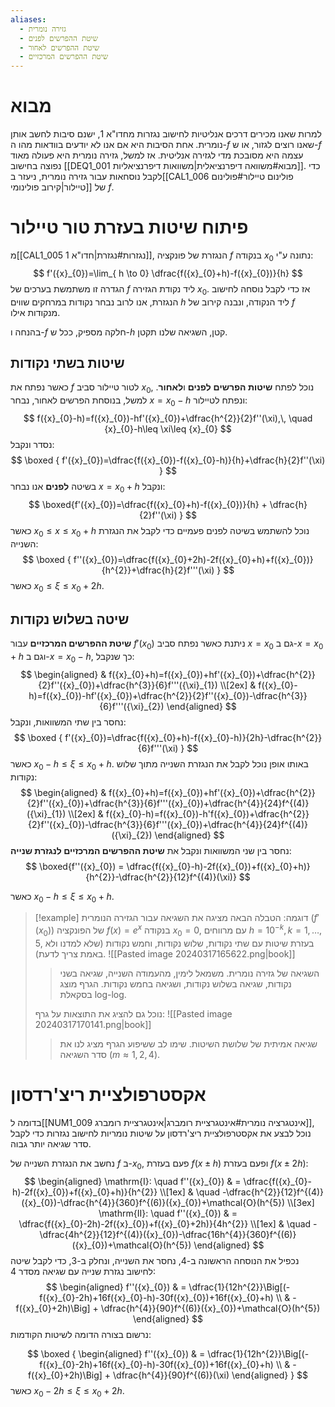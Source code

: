 ```yaml
---
aliases:
  - גזירה נומרית
  - שיטת ההפרשים לפנים
  - שיטת ההפרשים לאחור
  - שיטת ההפרשים המרכזיים
---
```

# מבוא
למרות שאנו מכירים דרכים אנליטיות לחישוב נגזרות מחדו"א 1, ישנם סיבות לחשב אותן נומרית. אחת הסיבות היא אם אנו לא יודעים בוודאות מהו ה-$f$ שאנו רוצים לגזור, או ש-$f$ עצמה היא מסובכת מדי לגזירה אנליטית. אז למשל, גזירה נומרית היא פעולה מאוד נפוצה בחישוב [[DEQ1_001 מבוא#משוואה דיפרנציאלית|משוואות דיפרנציאליות]]. כדי לקבל נוסחאות עבור גזירה נומרית, ניעזר ב[[CAL1_006 פולינום טיילור#פולינום טיילור|קירוב פולינומי]] של $f$.

# פיתוח שיטות בעזרת טור טיילור
מ[[CAL1_005 נגזרות#נגזרת|חדו"א 1]], הנגזרת של פונקציה $f$ בנקודה ${x}_{0}$ נתונה ע"י:
$$
f'({x}_{0})=\lim_{ h \to 0} \dfrac{f({x}_{0}+h)-f({x}_{0})}{h}
$$
הגדרה זו משתמשת בערכים של $f$ ליד נקודת הגזירה ${x}_{0}$. אז כדי לקבל נוסחה לחישוב הנגזרת, אנו לרוב נבחר נקודות במרחקים שווים $h$ ליד הנקודה, ונבנה קירוב של $f$ מנקודות אילו.

בהנחה ו-$f$ חלקה מספיק, ככל ש-$h$ קטן, השגיאה שלנו תקטן.

## שיטות בשתי נקודות
כאשר נפתח את $f$ לטור טיילור סביב ${x}_{0}$, נוכל לפתח **שיטות הפרשים** **לפנים** ו**לאחור**. למשל, בנוסחת הפרשים לאחור, נבחר $x={x}_{0}-h$ ונפתח לטיילור:
$$
f({x}_{0}-h)=f({x}_{0})-hf'({x}_{0})+\dfrac{h^{2}}{2}f''(\xi),\, \quad {x}_{0}-h\leq \xi\leq {x}_{0}
$$
נסדר ונקבל:
$$
\boxed {
f'({x}_{0})=\dfrac{f({x}_{0})-f({x}_{0}-h)}{h}+\dfrac{h}{2}f''(\xi)
 }
$$
בשיטה **לפנים** אנו נבחר $x={x}_{0}+h$ ונקבל:
$$
\boxed{f'({x}_{0})=\dfrac{f({x}_{0}+h)-f({x}_{0})}{h} + \dfrac{h}{2}f''(\xi) }
$$
כאשר ${x}_{0}\leq x\leq {x}_{0}+h$
נוכל להשתמש בשיטה לפנים פעמיים כדי לקבל את הנגזרת השנייה:
$$
\boxed {
f''({x}_{0})=\dfrac{f({x}_{0}+2h)-2f({x}_{0}+h)+f({x}_{0})}{h^{2}}+\dfrac{h}{2}f'''(\xi)
 }
$$
 כאשר ${x}_{0}\leq \xi\leq {x}_{0}+2h$.

## שיטה בשלוש נקודות
**שיטת ההפרשים המרכזיים** עבור $f'({x}_{0})$ ניתנת כאשר נפתח סביב $x={x}_{0}$ גם ב-$x={x}_{0}+h$ וגם ב-$x={x}_{0}-h$, כך שנקבל:
$$
\begin{aligned}
 & f({x}_{0}+h)=f({x}_{0})+hf'({x}_{0})+\dfrac{h^{2}}{2}f''({x}_{0})+\dfrac{h^{3}}{6}f'''({\xi}_{1}) \\[2ex]
 & f({x}_{0}-h)=f({x}_{0})-hf'({x}_{0})+\dfrac{h^{2}}{2}f''({x}_{0})-\dfrac{h^{3}}{6}f'''({\xi}_{2})
\end{aligned}
$$
נחסר בין שתי המשוואות, ונקבל:
$$
\boxed {
f'({x}_{0})=\dfrac{f({x}_{0}+h)-f({x}_{0}-h)}{2h}-\dfrac{h^{2}}{6}f'''(\xi)
 }
$$
כאשר ${x}_{0}-h\leq \xi\leq {x}_{0}+h$.
באותו אופן נוכל לקבל את הנגזרת השנייה מתוך שלוש נקודות:
$$
\begin{aligned}
 & f({x}_{0}+h)=f({x}_{0})+hf'({x}_{0})+\dfrac{h^{2}}{2}f''({x}_{0})+\dfrac{h^{3}}{6}f'''({x}_{0})+\dfrac{h^{4}}{24}f^{(4)}({\xi}_{1}) \\[2ex]
 & f({x}_{0}-h)=f({x}_{0})-h'f({x}_{0})+\dfrac{h^{2}}{2}f''({x}_{0})-\dfrac{h^{3}}{6}f'''({x}_{0})+\dfrac{h^{4}}{24}f^{(4)}({\xi}_{2})
\end{aligned}
$$
נחסר בין שני המשוואות ונקבל את **שיטת ההפרשים המרכזיים לנגזרת שנייה**:
$$
\boxed{f''({x}_{0}) = \dfrac{f({x}_{0}-h)-2f({x}_{0})+f({x}_{0}+h)}{h^{2}}-\dfrac{h^{2}}{12}f^{(4)}(\xi)}
$$

כאשר ${x}_{0}-h\leq \xi\leq {x}_{0}+h$.

>[!example] דוגמה: 
 >הטבלה הבאה מציגה את השגיאה עבור הגזירה הנומרית ($f'({x}_{0})$) של הפונקציה $f(x)=e^{x}$ בנקודה ${x}_{0}=0$, עם מרווחים $h=10^{-k},\,k=1,\dots,5$, בעזרת שיטות עם שתי נקודות, שלוש נקודות, וחמש נקודות (שלא למדנו ולא באמת צריך לדעת).
> ![[Pasted image 20240317165622.png|book]]
>
>>השגיאה של גזירה נומרית. משמאל לימין, מהעמודה השנייה, שגיאה בשני נקודות, שגיאה בשלוש נקודות, ושגיאה בחמש נקודות. הגרף מוצג בסקאלת log-log.
>
> נוכל גם להציג את התוצאות על גרף:
>![[Pasted image 20240317170141.png|book]]
>>שגיאה אמיתית של שלושת השיטות. שימו לב ששיפוע הגרף מציג לנו את סדר השגיאה ($m\approx1,2,4$).


# אקסטרפולציית ריצ'רדסון
בדומה ל[[NUM1_009 אינטגרציה נומרית#אינטגרציית רומברג|אינטגרציית רומברג]], נוכל לבצע את אקסטרפולציית ריצ'רדסון על שיטות נומריות לחישוב נגזרות כדי לקבל סדר שגיאה יותר גבוה.

נחשב את הנגזרת השנייה של $f$  ב-${x}_{0}$, פעם בעזרת $f(x\pm h)$ ופעם בעזרת $f(x\pm 2h)$:
$$
\begin{aligned}
\mathrm{I}: \quad f''({x}_{0})  & = \dfrac{f({x}_{0}-h)-2f({x}_{0})+f({x}_{0}+h)}{h^{2}} \\[1ex]
 & \quad -\dfrac{h^{2}}{12}f^{(4)}({x}_{0})-\dfrac{h^{4}}{360}f^{(6)}({x}_{0})+\mathcal{O}(h^{5}) \\[3ex]
\mathrm{II}: \quad f''({x}_{0})  & = \dfrac{f({x}_{0}-2h)-2f({x}_{0})+f({x}_{0}+2h)}{4h^{2}} \\[1ex]
 & \quad -\dfrac{4h^{2}}{12}f^{(4)}({x}_{0})-\dfrac{16h^{4}}{360}f^{(6)}({x}_{0})+\mathcal{O}(h^{5})
\end{aligned}
$$
נכפיל את הנוסחה הראשונה ב-$4$, נחסר את השנייה, ונחלק ב-$3$, כדי לקבל שיטה לחישוב נגזרת שנייה עם שגיאה מסדר $4$:
$$
\begin{aligned}
f''({x}_{0}) & = \dfrac{1}{12h^{2}}\Big[(-f({x}_{0}-2h)+16f({x}_{0}-h)-30f({x}_{0})+16f({x}_{0}+h) \\
 & -f({x}_{0}+2h)\Big] + \dfrac{h^{4}}{90}f^{(6)}({x}_{0})+\mathcal{O}(h^{5})
\end{aligned}
$$
נרשום בצורה הדומה לשיטות הקודמות:

$$
\boxed {
\begin{aligned}
f''({x}_{0}) & = \dfrac{1}{12h^{2}}\Big[(-f({x}_{0}-2h)+16f({x}_{0}-h)-30f({x}_{0})+16f({x}_{0}+h) \\
 & -f({x}_{0}+2h)\Big] + \dfrac{h^{4}}{90}f^{(6)}(\xi)
\end{aligned}
 }
$$
כאשר ${x}_{0}-2h\leq \xi\leq {x}_{0}+2h$.